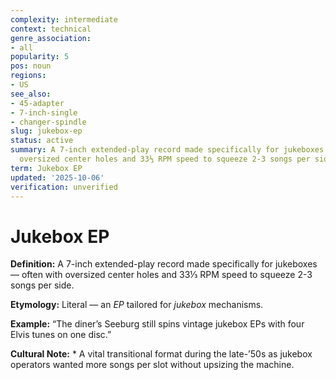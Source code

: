 ```yaml
---
complexity: intermediate
context: technical
genre_association:
- all
popularity: 5
pos: noun
regions:
- US
see_also:
- 45-adapter
- 7-inch-single
- changer-spindle
slug: jukebox-ep
status: active
summary: A 7-inch extended-play record made specifically for jukeboxes — often with
  oversized center holes and 33⅓ RPM speed to squeeze 2-3 songs per side.
term: Jukebox EP
updated: '2025-10-06'
verification: unverified
---
```


# Jukebox EP

**Definition:** A 7-inch extended-play record made specifically for jukeboxes — often with oversized center holes and 33⅓ RPM speed to squeeze 2-3 songs per side.

**Etymology:** Literal — an *EP* tailored for *jukebox* mechanisms.

**Example:** “The diner’s Seeburg still spins vintage jukebox EPs with four Elvis tunes on one disc.”

**Cultural Note:** * A vital transitional format during the late-’50s as jukebox operators wanted more songs per slot without upsizing the machine.


